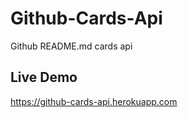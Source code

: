 # Github-Cards-Api

Github README.md cards api

## Live Demo

https://github-cards-api.herokuapp.com
